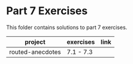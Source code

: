# Part 7 Exercises

This folder contains solutions to part 7 exercises.

| project          | exercises | link |
| ---------------- | --------- | ---- |
| routed-anecdotes | 7.1 - 7.3 |      |
